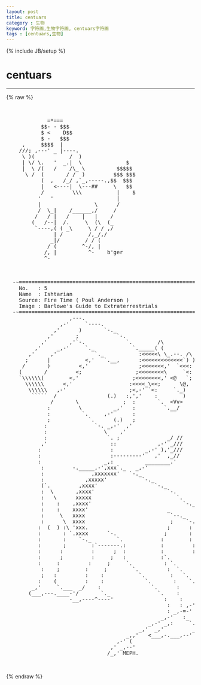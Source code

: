 ```yaml
---
layout: post
title: centuars
category : 生物
keyword: 字符画,生物字符画, centuars字符画
tags : [centuars,生物]
---
```

{% include JB/setup %}
# centuars
---
{% raw %}
<pre>


             =*===
           $$- - $$$
           $ &lt;    D$$
           $ -   $$$
     ,     $$$$  |
    ///; ,---&#039; _ |----.
     \ )(           /  )
     | \/ \.   &#039;  _.|  \              $
     |  \ /(   /    /\_ \          $$$$$
      \ /  (       / /  )         $$$ $$$
           (  ,   /_/ ,`_,-----.,$$  $$$
           |   &lt;----|  \---##     \   $$
           /         \\\           |    $
          &#039;   &#039;                    |
          |                 \      /
          /  \_|    /______,/     /
         /   / |   /    |   |    /
        (   /--|  /.     \  (\  (_
         `----,( ( _\     \ / / ,/
               | /        /,_/,/
              _|/        / / (
             / (        ^-/, |
            /, |          ^-    b&#039;ger
            ^-



  -~============================================================~-
    No.   : 5
    Name  : Ishtarian
    Source: Fire Time ( Poul Anderson )
    Image : Barlowe&#039;s Guide to Extraterrestrials
  -~============================================================~-
                    ,---.
                 ,-&#039;     `----.
               ,&#039;      )       `-._
             ,&#039;       ;            `-.
           ,&#039;       ,&#039;`-.             `.        /\
         ,&#039;     _,-&#039;     `._            `._____( (
       ,&#039;     ,&#039;            `._           :&lt;&lt;&lt;&lt;&lt;\ \_.--. /\
      ;      |           &lt;,&#039;   `.__,      :&lt;&lt;&lt;&lt;&lt;&lt;&lt;&lt;&lt;&lt;&lt;&lt;&lt;`) )
     /       )         &lt;,&#039;                ;&lt;&lt;&lt;&lt;&lt;&lt;&lt;,&#039;  `&lt;&lt;&lt;:
    (       /         &lt;;                 ;&lt;&lt;&lt;&lt;&lt;&lt;&lt;&lt;\     `&lt;:
    `\\\\\\(        &lt;,&#039;                 ;&lt;&lt;&lt;&lt;&lt;&lt;&lt;&lt;,&#039; &lt;@   `;
      \\\\\\      &lt;,&#039;                  :&lt;&lt;&lt;&lt;_\&lt;&lt;;      \@,
       \\\\\\   ,-&#039;                    ;&lt;,-&#039; `&lt;:     `._)
        `````  /                (.)   :,&#039;,&#039;    :        )
              /       \              ;  :       `.  &lt;Vv&gt;
             :         \          _,&#039;   :         `.__/
             :          `.     ,-&#039;      :
             ;            `.      (.)   ;
            :               `-. _,-&#039;  ,&#039;
            :                  \    ,&#039;
            :                   `. ;               _/ //
           ,&#039;                    ::             ,-&#039; _///
          :                      :          _,-&#039; ),&#039;_///
          :                      :---------&#039;   ,&#039;  ,_//
          :                    _,:          ________.&#039;
           :         -._____,-&#039;,xxx`._   _,-&#039;
           :               ,xxxxxxx&#039;   `-._
           :             ,xxxxx&#039;           `-._
           (`.         ,xxxx&#039;                  `-._
           :  \       ,xxxx&#039;                       `-.
           :   \      xxxxx                           `.
           :    :    ,xxxx&#039;                             `-._
           :    :    xxxx&#039;                         _        `.
           :     \   xxxx                           `--._     `.
           :      \  xxxx                           ;    `-.    `.
          :  (  ) :\ &#039;xxx.                         ;      : `-.   `.
          :       : `.xxxx      `-.               ;       :    `.   `.
          :       :    `-._        `.            :        :      `.   :
          :       ;        :`-------.:           :         :       :   :
          :      :         :      ;  :           :         :        :  :
          :      ;         :     ;   :           :`.        `.      :  :
          :     :         :     ;     `.          : `.        :     :  :
           :    ;        :     ;        `.         :  `.       `.   ; ;
           ;   :         :    :           `.        :   `.       : ; ;
          :    (         :    :             `.       :    `.      : ;
        _,&#039;     `.___  _/    :                `.      :     `.   ; ;
       (___,---.____-&#039;/       `._               `.    :       :,&#039;,&#039;:
                    -__,----^----&#039;                :    :    ,-&#039;,&#039;   :
                                                   :   : ,-&#039;,&#039; :    :
                                                   : _,-=-&#039;     :   :
                                                 _,-&#039;   :_    _,:   `._
                                             _,-&#039; _,:     `._,&#039;        )
                                          _,&#039;  _,&#039;         _)_,-.___,-&#039;
                                      _,,&#039;   &lt;___,-.___,--&#039;
                                   ,-&#039; (
                                 ,&#039; _,--&#039;
                                /_,&#039; MEPH.

 </pre>
{% endraw %}
